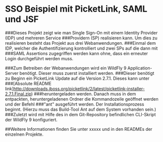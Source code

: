 # SSO Beispiel mit PicketLink, SAML und JSF

###Dieses Projekt zeigt wie man Single Sign-On mit einem Identity Provider (IDP) und mehreren Service 
###Providern (SP) realisieren kann. Um dies zu realisieren besteht das Projekt aus drei Webanwendungen.
###Einmal dem IDP, welcher die Authentifizierung kontrolliert und zwei SPs auf die dann mit
###SAML Assertions zugegriffen werden kann ohne, dass ein erneuter Login durchgeführt werden muss.

###Zum Betreiben der Webanwendungen wird ein WildFly 9 Application-Server benötigt. Dieser muss zuerst installiert werden.
###Dieser benötigt zu Beginn ein PicketLink Update auf die Version 2.7.1. Dieses kann unter 
###[Absolute README link]http://downloads.jboss.org/picketlink/2/latest/picketlink-installer-2.7.1.Final.zip)
###heruntergeladen werden. Danach muss in dem entpackten, heruntergeladenen Ordner die Kommandozeile geöffnet werden und der Befehl
###"ant" ausgeführt werden. Der Installationsprozess beginnt. (Hierzu muss das Build-Tool Ant auf dem System vorhanden sein.)
###Zuletzt wird mit Hilfe des in dem Git-Repository befindlichen CLI-Skript der WildFly 9 konfiguriert.

##Weitere Informationen finden Sie unter xxxxx und in den READMEs der einzelnen Projekte.
